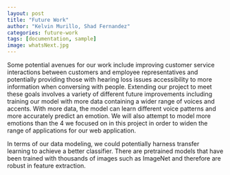 ```yaml
---
layout: post
title: "Future Work"
author: "Kelvin Murillo, Shad Fernandez"
categories: future-work
tags: [documentation, sample]
image: whatsNext.jpg
---
```


Some potential avenues for our work include improving customer service interactions between customers and 
employee representatives and potentially providing those with hearing loss issues accessibility to more information
when conversing with people. Extending our project to meet these goals involves a variety of different future improvements
including training our model with more data containing a wider range of voices and accents. With more data, the model
can learn different voice patterns and more accurately predict an emotion. We will also attempt to model more emotions
than the 4 we focused on in this project in order to widen the range of applications for our web application.

In terms of our data modeling, we could potentially harness transfer learning to achieve a better classifier. There
are pretrained models that have been trained with thousands of images such as ImageNet and therefore are robust in 
feature extraction. 
